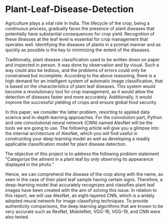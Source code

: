 # Plant-Leaf-Disease-Detection

Agriculture plays a vital role in India. The lifecycle of the crop, being a continuous process, gradually faces the presence of plant diseases that potentially have substantial consequences for crop yield. Recognition of these illnesses at the leaf level is essential for crop management that operates well. Identifying the diseases of plants in a prompt manner and as quickly as possible is the key to minimizing the extent of the diseases.


Traditionally, plant disease classification used to be written down on paper and inspected in person. It was done by observation and by visual. Such a way could also be tedious, and the problems of errors could only be constrained but incomplete. According to the above reasoning, there is a high demand for an intelligent system of automatic image classification, that is based on the characteristics of plant leaf diseases. This system would become a revolutionary tool for crop management, as it would allow the detection of diseases faster and more accurately. Additionally, it would improve the successful yielding of crops and ensure global food security.

In this paper, we consider the latter problem, resorting to applied data science and in-depth learning approaches. For the convolution part, Python and one convolutional neural network (CNN) named AlexNet will be the tools we are going to use. The following article will give you a glimpse into the internal architecture of AlexNet, which you will find useful in constructing your deep learning model as well as developing a readily applicable classification model for plant disease detection.

The objective of this project is to address the following problem statement "Categorize the ailment in a plant leaf by only observing its appearance displayed in the photo."


Hence, we can comprehend the disease of the crop along with the name, as seen in the case of their plant leaf sample having certain signs.
Therefore, a deep-learning model that accurately recognizes and classifies plant leaf images have been created with the aim of solving this issue. In relation to this report, we will use AlexNet, an eight-layered CNN, which is a widely adopted neural network for image-classifying techniques. To provide authenticity comparisons, the deep learning algorithms that are known to be very accurate such as ResNet, MobileNet, VGG-16, VGG-19, and CNN were also tested.

